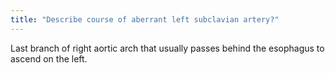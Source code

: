 ```yaml
---
title: "Describe course of aberrant left subclavian artery?"
---
```

Last branch of right aortic arch that usually passes behind the esophagus to ascend on the left.

